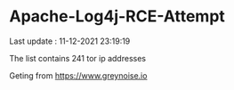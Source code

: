 # Apache-Log4j-RCE-Attempt

Last update : 11-12-2021 23:19:19

The list contains 241 tor ip addresses

Geting from https://www.greynoise.io
